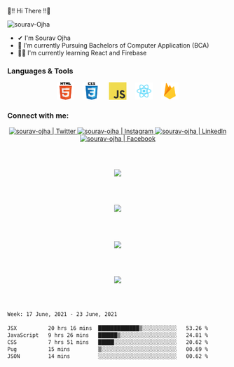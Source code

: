 

🤍!! Hi There !!🤍
<p> <img src='https://komarev.com/ghpvc/?username=sourav-ojha&label=Views&color=blue&style=plastic%22' alt='sourav-Ojha' > </p>

- ✔  I'm Sourav Ojha
- 👀 I'm currently Pursuing Bachelors of Computer Application (BCA)
- 👨‍💻 I'm currently learning React and Firebase 

### Languages & Tools
<p align="center">
<code><img height="40" src="images/html.png"></code> &nbsp; &nbsp; 
<code><img height="40" src="images/css.png"></code> &nbsp; &nbsp;
<code><img height="40" src="images/js.png"></code> &nbsp; &nbsp;
<code><img height="40" src="images/react.png"></code> &nbsp; &nbsp;
<code><img height="40" src="images/firebase.png"></code> 
</p>
<p align='center'>

</p>


### Connect with me:
<!-- [<img  align="left" alt="sourav-ojha | Twitter" width="22px" src="images/twitter.png" />][twitter]
[<img align="left" alt="sourav-ojha | LinkedIn" width="22px" src="images/linkedin.png" />][linkedin]
[<img align="left" alt="sourav-ojha | Instagram" width="22px" src="images/instagram.png" />][instagram]
[<img align="left" alt="sourav-ojha | Facebook" width="22px" src="images/facebook.png" />][facebook]
--!>

<p align="center">
<a href="https://twitter.com/subhamojha9" > <img  align="" alt="sourav-ojha | Twitter" width="32px" src="images/twitter.png" /> </a>
<a href="https://www.instagram.com/ojha_sourav2001/" > <img  align="" alt="sourav-ojha | Instagram" width="32px" src="images/instagram.png" /> </a>
<a href=" https://www.linkedin.com/in/sourav-coder/" > <img  align="" alt="sourav-ojha | LinkedIn" width="32px" src="images/linkedin.png" /> </a>
<a href="https://www.facebook.com/Ojha.sourAv.26/" > <img  align="" alt="sourav-ojha | Facebook" width="32px" src="images/facebook.png" /> </a>
</p>
<br />

<!--
[twitter]: https://twitter.com/subhamojha9
[instagram]: https://www.instagram.com/ojha_sourav2001/
[linkedin]: https://www.linkedin.com/in/sourav-coder/
[facebook]: https://www.facebook.com/Ojha.sourAv.26/
--!>



<br />
<p align="center">
<a align="center" href="https://sites.google.com/view/souravojha/home" >
<img src="https://img.shields.io/badge/PortfolioWebsite-sourav_ojha-2648ff?style=flat-square&logo=google-chrome" /> 
</a>
  </p>
<br />
<br />

<p align='center'>
  <img src="https://github-readme-streak-stats.herokuapp.com/?user=sourav-ojha&theme=flag-india"/>
  </p>

 <br />
  <br />
 <p align='center'>
 <a  href='#' >
     <img align='center' src='https://github-readme-stats.vercel.app/api/top-langs/?username=sourav-ojha&layout=compact&hide=handlebars&theme=flag-india' />
  </a>
</p>
  <br />
  <br />
<p align='center'>
  <a  href='#' >
     <img align='center' src='https://github-readme-stats.vercel.app/api?username=sourav-ojha&show_icons=true&theme=flag-india&hide=prs&border_radius=10px&' />
  </a>
  </p>
  <br />
  <br />
  
<!--START_SECTION:waka-->
```text
Week: 17 June, 2021 - 23 June, 2021

JSX          20 hrs 16 mins  █████████████▒░░░░░░░░░░░   53.26 % 
JavaScript   9 hrs 26 mins   ██████▒░░░░░░░░░░░░░░░░░░   24.81 % 
CSS          7 hrs 51 mins   █████░░░░░░░░░░░░░░░░░░░░   20.62 % 
Pug          15 mins         ▒░░░░░░░░░░░░░░░░░░░░░░░░   00.69 % 
JSON         14 mins         ░░░░░░░░░░░░░░░░░░░░░░░░░   00.62 % 
```
<!--END_SECTION:waka-->




